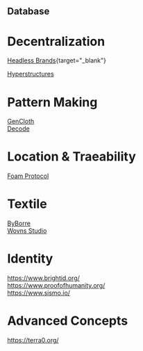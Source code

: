 ## Database

# Decentralization

[Headless Brands](https://otherinter.net/research/headless-brands/){target="_blank"}<br/>

[Hyperstructures](https://jacob.energy/hyperstructures.html)<br/>


# Pattern Making

[GenCloth](https://gencloth.com/)<br/>
[Decode](https://decodemfg.com/)<br/>


# Location & Traeability

[Foam Protocol](https://www.youtube.com/watch?v=EJeMVh4tm1w&t=1s)

# Textile

[ByBorre](https://create.byborre.com/)<br/>
[Wovns Studio](https://www.wovns.com/)


# Identity

https://www.brightid.org/<br/>
https://www.proofofhumanity.org/<br/>
https://www.sismo.io/


# Advanced Concepts 

https://terra0.org/


